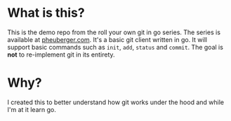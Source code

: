 # What is this?

This is the demo repo from the roll your own git in go series. The series is
available at
[pheuberger.com](https://www.pheuberger.com/roll-your-own-git-in-go-part-1-arg-parsing/).
It's a basic git client written in go. It will support basic commands such as
`init`, `add`, `status` and `commit`. The goal is **not** to re-implement git in
its entirety.

# Why?

I created this to better understand how git works under the hood and while I'm
at it learn go.

